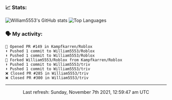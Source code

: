 ### 📈 Stats:
![William5553's GitHub stats](https://github-readme-stats.vercel.app/api?username=william5553&show_icons=true)
![Top Languages](https://github-readme-stats.vercel.app/api/top-langs/?username=william5553&langs_count=10&layout=compact)

### 🗣 My activity:
```
💪 Opened PR #149 in Kampfkarren/Roblox
⬆️ Pushed 1 commit to William5553/Roblox
⬆️ Pushed 1 commit to William5553/Roblox
🍴 Forked William5553/Roblox from Kampfkarren/Roblox
⬆️ Pushed 1 commit to William5553/triv
⬆️ Pushed 1 commit to William5553/triv
❌ Closed PR #285 in William5553/triv
❌ Closed PR #300 in William5553/triv
```

------------
<p align="center">Last refresh: Sunday, November 7th 2021, 12:59:47 am UTC</p>
